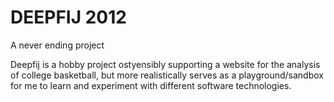 DEEPFIJ 2012
====================

A never ending project


Deepfij is a hobby project ostyensibly supporting a website for the analysis of college basketball, but more 
realistically serves as a playground/sandbox for me to learn and experiment with different software technologies.